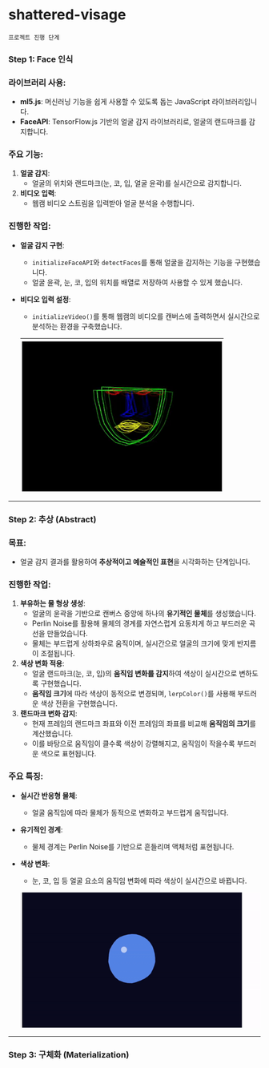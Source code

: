 # shattered-visage

    프로젝트 진행 단계

### **Step 1: Face 인식**

### **라이브러리 사용**:

- **ml5.js**: 머신러닝 기능을 쉽게 사용할 수 있도록 돕는 JavaScript 라이브러리입니다.
- **FaceAPI**: TensorFlow.js 기반의 얼굴 감지 라이브러리로, 얼굴의 랜드마크를 감지합니다.

### **주요 기능**:

1. **얼굴 감지**:
   - 얼굴의 위치와 랜드마크(눈, 코, 입, 얼굴 윤곽)를 실시간으로 감지합니다.
2. **비디오 입력**:
   - 웹캠 비디오 스트림을 입력받아 얼굴 분석을 수행합니다.

### **진행한 작업**:

- **얼굴 감지 구현**:
  - `initializeFaceAPI`와 `detectFaces`를 통해 얼굴을 감지하는 기능을 구현했습니다.
  - 얼굴 윤곽, 눈, 코, 입의 위치를 배열로 저장하여 사용할 수 있게 했습니다.
- **비디오 입력 설정**:

  - `initializeVideo()`를 통해 웹캠의 비디오를 캔버스에 출력하면서 실시간으로 분석하는 환경을 구축했습니다.

  ![Face Detection Demo](assets/gif/step1.gif)

---

### **Step 2: 추상 (Abstract)**

### **목표**:

- 얼굴 감지 결과를 활용하여 **추상적이고 예술적인 표현**을 시각화하는 단계입니다.

### **진행한 작업**:

1. **부유하는 물 형상 생성**:
   - 얼굴의 윤곽을 기반으로 캔버스 중앙에 하나의 **유기적인 물체**를 생성했습니다.
   - Perlin Noise를 활용해 물체의 경계를 자연스럽게 요동치게 하고 부드러운 곡선을 만들었습니다.
   - 물체는 부드럽게 상하좌우로 움직이며, 실시간으로 얼굴의 크기에 맞게 반지름이 조절됩니다.
2. **색상 변화 적용**:
   - 얼굴 랜드마크(눈, 코, 입)의 **움직임 변화를 감지**하여 색상이 실시간으로 변하도록 구현했습니다.
   - **움직임 크기**에 따라 색상이 동적으로 변경되며, `lerpColor()`를 사용해 부드러운 색상 전환을 구현했습니다.
3. **랜드마크 변화 감지**:
   - 현재 프레임의 랜드마크 좌표와 이전 프레임의 좌표를 비교해 **움직임의 크기**를 계산했습니다.
   - 이를 바탕으로 움직임이 클수록 색상이 강렬해지고, 움직임이 작을수록 부드러운 색으로 표현됩니다.

### **주요 특징**:

- **실시간 반응형 물체**:
  - 얼굴 움직임에 따라 물체가 동적으로 변화하고 부드럽게 움직입니다.
- **유기적인 경계**:
  - 물체 경계는 Perlin Noise를 기반으로 흔들리며 액체처럼 표현됩니다.
- **색상 변화**:

  - 눈, 코, 입 등 얼굴 요소의 움직임 변화에 따라 색상이 실시간으로 바뀝니다.

  ![Face Detection Demo](assets/gif/step2.gif)

---

### **Step 3: 구체화 (Materialization)**

